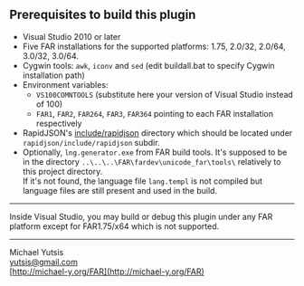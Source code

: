 Prerequisites to build this plugin
----------------------------------

* Visual Studio 2010 or later
* Five FAR installations for the supported platforms: 1.75, 2.0/32, 2.0/64, 3.0/32, 3.0/64.
* Cygwin tools: `awk`, `iconv` and `sed`
   (edit buildall.bat to specify Cygwin installation path)
* Environment variables:
  * `VS100COMNTOOLS` (substitute here your version of Visual Studio instead of 100)
  * `FAR1`, `FAR2`, `FAR264`, `FAR3`, `FAR364` pointing to each FAR installation respectively
* RapidJSON's [include/rapidjson](https://github.com/miloyip/rapidjson/tree/master/include/rapidjson) directory which should be
located under `rapidjson/include/rapidjson` subdir.
* Optionally, `lng.generator.exe` from FAR build tools. It's supposed to be in the directory 
      `..\..\..\FAR\fardev\unicode_far\tools\` relatively to this project directory.  
   If it's not found, the language file `lang.templ` is not compiled but language files are still present and used in the build.
   
---
Inside Visual Studio, you may build or debug this plugin under any FAR platform except for FAR1.75/x64 which is not supported.

---
Michael Yutsis  
[yutsis@gmail.com](mailto:yutsis@gmail.com)  
[http://michael-y.org/FAR](http://michael-y.org/FAR)  

